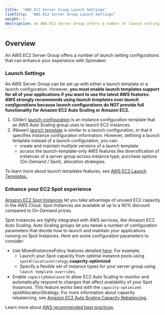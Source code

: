 ```yaml
---
title:  "AWS EC2 Server Group Launch Settings"
linkTitle:  "AWS EC2 Server Group Launch Settings"
weight: 1
description: An AWS EC2 Server Group offers a number of launch setting configurations that can enhance your experience with Spinnaker.
---
```


## Overview
An AWS EC2 Server Group offers a number of launch setting configurations that can enhance your experience with Spinnaker.

### Launch Settings
An AWS Server Group can be set up with either a launch template or a launch configuration. However, <b>you must enable launch templates support for all of your applications if you want to use the latest AWS features.
AWS strongly recommends using _launch templates_ over _launch configurations_ because launch configurations do NOT provide full functionality for Amazon EC2 Auto Scaling or Amazon EC2.</b>

1. (Older) [launch configuration](https://docs.aws.amazon.com/autoscaling/ec2/userguide/LaunchConfiguration.html) is an instance configuration template that an AWS Auto Scaling group uses to launch EC2 instances.
2. (Newer) [launch template](https://docs.aws.amazon.com/autoscaling/ec2/userguide/LaunchTemplates.html) is similar to a launch configuration, in that it specifies instance configuration information.
   However, defining a launch template instead of a launch configuration, you can:
   - create and maintain multiple versions of a launch template
   - access the launch-template-only AWS features like diversification of instances of a server group across instance type, purchase options (On-Demand / Spot), allocation strategies.

To learn more about launch templates features, see [AWS EC2 Launch Templates.](/features/server-group-launch-settings/aws-ec2/launch-templates.md)

### Enhance your EC2 Spot experience
[Amazon EC2 Spot Instances](https://docs.aws.amazon.com/AWSEC2/latest/UserGuide/using-spot-instances.html#spot-features) 
let you take advantage of unused EC2 capacity in the AWS Cloud. Spot Instances are available at up to a 90% discount compared to On-Demand prices. 

Spot Instances are tightly integrated with AWS services, like Amazon EC2 Auto Scaling. Auto Scaling groups let you tweak a number of configuration parameters that decide how to launch and maintain your applications running on Spot Instances.
Here are some configuration parameters to consider:
* Use MixedInstancesPolicy features detailed [here](/features/server-group-launch-settings/aws-ec2/launch-templates.md).
  For example,
   * Launch your Spot capacity from optimal instance pools using `spotAllocationStrategy` <b>caapcity-optimized</b>
   * Specify a flexible set of instance types for your server group using `launch template overrides`.
* Enable `capacityRebalance` to allow EC2 Auto Scaling to monitor and automatically respond to changes that affect availability of your Spot Instances. This feature works best with the `capacity-optimized` spotAllocationStrategy. 
  For more information about capacity rebalancing, see [Amazon EC2 Auto Scaling Capacity Rebalancing.](https://docs.aws.amazon.com/autoscaling/ec2/userguide/capacity-rebalance.html)

Learn more about [AWS recommended best practices](https://docs.aws.amazon.com/AWSEC2/latest/UserGuide/spot-best-practices.html).
